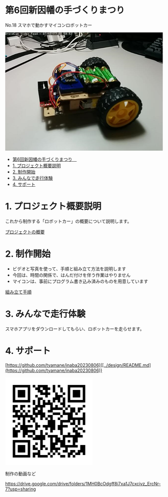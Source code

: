 # 第6回新因幡の手づくりまつり　
No.18 スマホで動かすマイコンロボットカー

![](./img/robot-car.png)

- [第6回新因幡の手づくりまつり　](#第6回新因幡の手づくりまつり)
- [1. プロジェクト概要説明](#1-プロジェクト概要説明)
- [2. 制作開始](#2-制作開始)
- [3. みんなで走行体験](#3-みんなで走行体験)
- [4. サポート](#4-サポート)



# 1. プロジェクト概要説明

これから制作する「ロボットカー」の概要について説明します。

[プロジェクトの概要](./design/README.md)

# 2. 制作開始

* ビデオと写真を使って、手順と組み立て方法を説明します
* 今回は、時間の関係で、はんだ付けを伴う作業はやりません
* マイコンは、事前にプログラム書き込み済みのものを用意しています

[組み立て手順](./make/README.md)

# 3. みんなで走行体験

スマホアプリをダウンロードしてもらい、ロボットカーを走らせます。


# 4. サポート

[https://github.com/tyamane/inaba20230806]([../design/README.md](https://github.com/tyamane/inaba20230806))

![](./img/QR_205097.png)

制作の動画など

https://drive.google.com/drive/folders/1MH0BcOdgff8i7xa1J7cxcivz_ErcNr-7?usp=sharing


